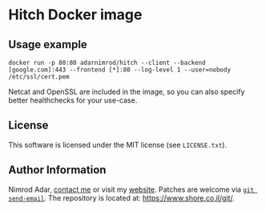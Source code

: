 # Hitch Docker image

## Usage example

```
docker run -p 80:80 adarnimrod/hitch --client --backend [google.com]:443 --frontend [*]:80 --log-level 1 --user=nobody /etc/ssl/cert.pem
```

Netcat and OpenSSL are included in the image, so you can also specify better
healthchecks for your use-case.

## License

This software is licensed under the MIT license (see `LICENSE.txt`).

## Author Information

Nimrod Adar, [contact me](mailto:nimrod@shore.co.il) or visit my [website](
https://www.shore.co.il/). Patches are welcome via [`git send-email`](
http://git-scm.com/book/en/v2/Git-Commands-Email). The repository is located
at: <https://www.shore.co.il/git/>.
